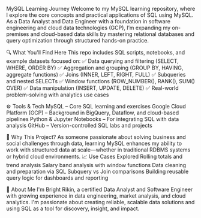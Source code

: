 MySQL Learning Journey
Welcome to my MySQL learning repository, where I explore the core concepts and practical applications of SQL using MySQL. As a Data Analyst and Data Engineer with a foundation in software engineering and cloud data technologies (GCP), I’m expanding my on-premises and cloud-based data skills by mastering relational databases and query optimization through structured hands-on practice.

🔍 What You'll Find Here
This repo includes SQL scripts, notebooks, and example datasets focused on:
✅ Data querying and filtering (SELECT, WHERE, ORDER BY)
✅ Aggregation and grouping (GROUP BY, HAVING, aggregate functions)
✅ Joins (INNER, LEFT, RIGHT, FULL)
✅ Subqueries and nested SELECTs
✅ Window functions (ROW_NUMBER(), RANK(), SUM() OVER)
✅ Data manipulation (INSERT, UPDATE, DELETE)
✅ Real-world problem-solving with analytics use cases

⚙️ Tools & Tech
MySQL – Core SQL learning and exercises
Google Cloud Platform (GCP) – Background in BigQuery, Dataflow, and cloud-based pipelines
Python & Jupyter Notebooks – For integrating SQL with data analysis
GitHub – Version-controlled SQL labs and projects

🧠 Why This Project?
As someone passionate about solving business and social challenges through data, learning MySQL enhances my ability to work with structured data at scale—whether in traditional RDBMS systems or hybrid cloud environments.
📈 Use Cases Explored
Rolling totals and trend analysis
Salary band analysis with window functions
Data cleaning and preparation via SQL
Subquery vs Join comparisons
Building reusable query logic for dashboards and reporting

🚀 About Me
I'm Bright Rikin, a certified Data Analyst and Software Engineer with growing experience in data engineering, market analysis, and cloud analytics. I'm passionate about creating reliable, scalable data solutions and using SQL as a tool for discovery, insight, and impact.